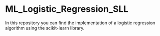 # ML_Logistic_Regression_SLL
In this repository you can find the implementation of a logistic regression algorithm using the scikit-learn library.
